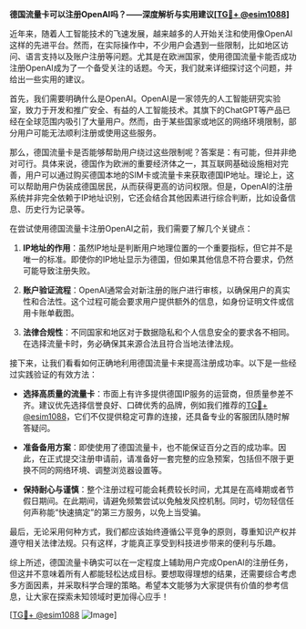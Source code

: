**德国流量卡可以注册OpenAI吗？——深度解析与实用建议[[TG💪+ @esim1088](https://t.me/s/esim1088)]**

近年来，随着人工智能技术的飞速发展，越来越多的人开始关注和使用像OpenAI这样的先进平台。然而，在实际操作中，不少用户会遇到一些限制，比如地区访问、语言支持以及账户注册等问题。尤其是在欧洲国家，使用德国流量卡能否成功注册OpenAI成为了一个备受关注的话题。今天，我们就来详细探讨这个问题，并给出一些实用的建议。

首先，我们需要明确什么是OpenAI。OpenAI是一家领先的人工智能研究实验室，致力于开发和推广安全、有益的人工智能技术。其旗下的ChatGPT等产品已经在全球范围内吸引了大量用户。然而，由于某些国家或地区的网络环境限制，部分用户可能无法顺利注册或使用这些服务。

那么，德国流量卡是否能够帮助用户绕过这些限制呢？答案是：有可能，但并非绝对可行。具体来说，德国作为欧洲的重要经济体之一，其互联网基础设施相对完善，用户可以通过购买德国本地的SIM卡或流量卡来获取德国IP地址。理论上，这可以帮助用户伪装成德国居民，从而获得更高的访问权限。但是，OpenAI的注册系统并非完全依赖于IP地址识别，它还会结合其他因素进行综合判断，比如设备信息、历史行为记录等。

在尝试使用德国流量卡注册OpenAI之前，我们需要了解几个关键点：

1. **IP地址的作用**：虽然IP地址是判断用户地理位置的一个重要指标，但它并不是唯一的标准。即使你的IP地址显示为德国，但如果其他信息不符合要求，仍然可能导致注册失败。
   
2. **账户验证流程**：OpenAI通常会对新注册的账户进行审核，以确保用户的真实性和合法性。这个过程可能会要求用户提供额外的信息，如身份证明文件或信用卡账单截图。

3. **法律合规性**：不同国家和地区对于数据隐私和个人信息安全的要求各不相同。在选择流量卡时，务必确保其来源合法且符合当地法律法规。

接下来，让我们看看如何正确地利用德国流量卡来提高注册成功率。以下是一些经过实践验证的有效方法：

- **选择高质量的流量卡**：市面上有许多提供德国IP服务的运营商，但质量参差不齐。建议优先选择信誉良好、口碑优秀的品牌，例如我们推荐的[TG💪+ @esim1088](https://t.me/s/esim1088)，它们不仅提供稳定可靠的连接，还具备专业的客服团队随时解答疑问。
  
- **准备备用方案**：即使使用了德国流量卡，也不能保证百分之百的成功率。因此，在正式提交注册申请前，请准备好一套完整的应急预案，包括但不限于更换不同的网络环境、调整浏览器设置等。

- **保持耐心与谨慎**：整个注册过程可能会耗费较长时间，尤其是在高峰期或者节假日期间。在此期间，请避免频繁尝试以免触发风控机制。同时，切勿轻信任何声称能“快速搞定”的第三方服务，以免上当受骗。

最后，无论采用何种方式，我们都应该始终遵循公平竞争的原则，尊重知识产权并遵守相关法律法规。只有这样，才能真正享受到科技进步带来的便利与乐趣。

综上所述，德国流量卡确实可以在一定程度上辅助用户完成OpenAI的注册任务，但这并不意味着所有人都能轻松达成目标。要想取得理想的结果，还需要综合考虑多方面因素，并采取科学合理的策略。希望本文能够为大家提供有价值的参考信息，让大家在探索未知领域时更加得心应手！

[[TG💪+ @esim1088](https://t.me/s/esim1088) ![Image](https://i.postimg.cc/4NQfJmqS/Snipaste-2025-05-13-00-14-12.png)]